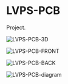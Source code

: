 # LVPS-PCB

Project.

![LVPS-PCB-3D](https://github.com/user-attachments/assets/acc37d7a-0be8-4d71-be3a-0376ae147373)

![LVPS-PCB-FRONT](https://github.com/user-attachments/assets/e8f5eec1-6e8b-4de4-8022-0e061c1075c8)

![LVPS-PCB-BACK](https://github.com/user-attachments/assets/a29c10c6-0852-4849-ab46-535af56c55a4)

![LVPS-PCB-diagram](https://github.com/user-attachments/assets/c69b63d9-efda-420a-a8b5-33ec38ebd6f6)

